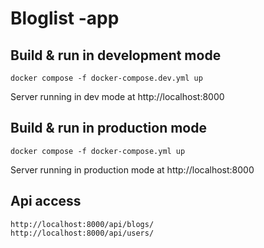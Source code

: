 # Bloglist -app

## Build & run in development mode

```
docker compose -f docker-compose.dev.yml up
```

Server running in dev mode at http://localhost:8000

## Build & run in production mode

```
docker compose -f docker-compose.yml up
```

Server running in production mode at http://localhost:8000

## Api access

```
http://localhost:8000/api/blogs/
http://localhost:8000/api/users/
```
